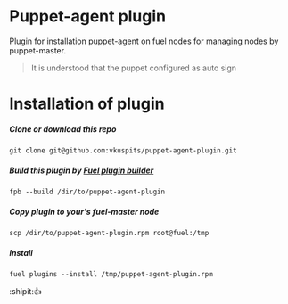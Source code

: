 Puppet-agent plugin
============

Plugin for installation puppet-agent on fuel nodes
for managing nodes by puppet-master.
> It is understood that the puppet configured as auto sign

Installation of plugin
============

##### Clone or download this repo
```
git clone git@github.com:vkuspits/puppet-agent-plugin.git
```
##### Build this plugin by [Fuel plugin builder](https://github.com/openstack/fuel-plugins)
```
fpb --build /dir/to/puppet-agent-plugin
```
##### Copy plugin to your's fuel-master node
```
scp /dir/to/puppet-agent-plugin.rpm root@fuel:/tmp
```
##### Install
```
fuel plugins --install /tmp/puppet-agent-plugin.rpm
```
:shipit::+1: